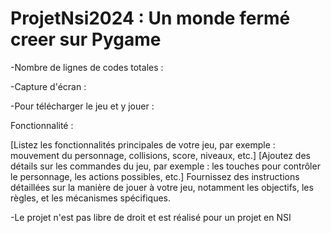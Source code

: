 # ProjetNsi2024 : Un monde fermé creer sur Pygame 
-Nombre de lignes de codes totales : 

-Capture d'écran : 






-Pour télécharger le jeu et y jouer :



Fonctionnalité :

[Listez les fonctionnalités principales de votre jeu, par exemple : mouvement du personnage, collisions, score, niveaux, etc.]
[Ajoutez des détails sur les commandes du jeu, par exemple : les touches pour contrôler le personnage, les actions possibles, etc.]
Fournissez des instructions détaillées sur la manière de jouer à votre jeu, notamment les objectifs, les règles, et les mécanismes spécifiques.


    

-Le projet n'est pas libre de droit et est réalisé pour un projet en NSI




